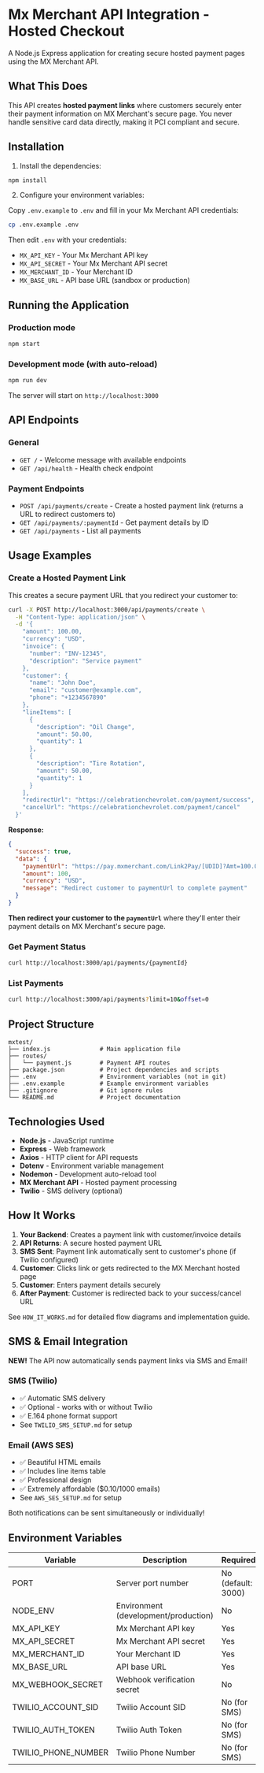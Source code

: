 # Mx Merchant API Integration - Hosted Checkout

A Node.js Express application for creating secure hosted payment pages using the MX Merchant API.

## What This Does

This API creates **hosted payment links** where customers securely enter their payment information on MX Merchant's secure page. You never handle sensitive card data directly, making it PCI compliant and secure.

## Installation

1. Install the dependencies:

```bash
npm install
```

2. Configure your environment variables:

Copy `.env.example` to `.env` and fill in your Mx Merchant API credentials:

```bash
cp .env.example .env
```

Then edit `.env` with your credentials:
- `MX_API_KEY` - Your Mx Merchant API key
- `MX_API_SECRET` - Your Mx Merchant API secret
- `MX_MERCHANT_ID` - Your Merchant ID
- `MX_BASE_URL` - API base URL (sandbox or production)

## Running the Application

### Production mode
```bash
npm start
```

### Development mode (with auto-reload)
```bash
npm run dev
```

The server will start on `http://localhost:3000`

## API Endpoints

### General
- `GET /` - Welcome message with available endpoints
- `GET /api/health` - Health check endpoint

### Payment Endpoints
- `POST /api/payments/create` - Create a hosted payment link (returns a URL to redirect customers to)
- `GET /api/payments/:paymentId` - Get payment details by ID
- `GET /api/payments` - List all payments

## Usage Examples

### Create a Hosted Payment Link

This creates a secure payment URL that you redirect your customer to:

```bash
curl -X POST http://localhost:3000/api/payments/create \
  -H "Content-Type: application/json" \
  -d '{
    "amount": 100.00,
    "currency": "USD",
    "invoice": {
      "number": "INV-12345",
      "description": "Service payment"
    },
    "customer": {
      "name": "John Doe",
      "email": "customer@example.com",
      "phone": "+1234567890"
    },
    "lineItems": [
      {
        "description": "Oil Change",
        "amount": 50.00,
        "quantity": 1
      },
      {
        "description": "Tire Rotation",
        "amount": 50.00,
        "quantity": 1
      }
    ],
    "redirectUrl": "https://celebrationchevrolet.com/payment/success",
    "cancelUrl": "https://celebrationchevrolet.com/payment/cancel"
  }'
```

**Response:**
```json
{
  "success": true,
  "data": {
    "paymentUrl": "https://pay.mxmerchant.com/Link2Pay/[UDID]?Amt=100.00&InvoiceNo=INV-12345...",
    "amount": 100,
    "currency": "USD",
    "message": "Redirect customer to paymentUrl to complete payment"
  }
}
```

**Then redirect your customer to the `paymentUrl`** where they'll enter their payment details on MX Merchant's secure page.

### Get Payment Status

```bash
curl http://localhost:3000/api/payments/{paymentId}
```

### List Payments

```bash
curl http://localhost:3000/api/payments?limit=10&offset=0
```

## Project Structure

```
mxtest/
├── index.js              # Main application file
├── routes/
│   └── payment.js        # Payment API routes
├── package.json          # Project dependencies and scripts
├── .env                  # Environment variables (not in git)
├── .env.example          # Example environment variables
├── .gitignore            # Git ignore rules
└── README.md             # Project documentation
```

## Technologies Used

- **Node.js** - JavaScript runtime
- **Express** - Web framework
- **Axios** - HTTP client for API requests
- **Dotenv** - Environment variable management
- **Nodemon** - Development auto-reload tool
- **MX Merchant API** - Hosted payment processing
- **Twilio** - SMS delivery (optional)

## How It Works

1. **Your Backend**: Creates a payment link with customer/invoice details
2. **API Returns**: A secure hosted payment URL
3. **SMS Sent**: Payment link automatically sent to customer's phone (if Twilio configured)
4. **Customer**: Clicks link or gets redirected to the MX Merchant hosted page
5. **Customer**: Enters payment details securely
6. **After Payment**: Customer is redirected back to your success/cancel URL

See `HOW_IT_WORKS.md` for detailed flow diagrams and implementation guide.

## SMS & Email Integration

**NEW!** The API now automatically sends payment links via SMS and Email!

### SMS (Twilio)
- ✅ Automatic SMS delivery
- ✅ Optional - works with or without Twilio
- ✅ E.164 phone format support
- See `TWILIO_SMS_SETUP.md` for setup

### Email (AWS SES)
- ✅ Beautiful HTML emails
- ✅ Includes line items table
- ✅ Professional design
- ✅ Extremely affordable ($0.10/1000 emails)
- See `AWS_SES_SETUP.md` for setup

Both notifications can be sent simultaneously or individually!

## Environment Variables

| Variable | Description | Required |
|----------|-------------|----------|
| PORT | Server port number | No (default: 3000) |
| NODE_ENV | Environment (development/production) | No |
| MX_API_KEY | Mx Merchant API key | Yes |
| MX_API_SECRET | Mx Merchant API secret | Yes |
| MX_MERCHANT_ID | Your Merchant ID | Yes |
| MX_BASE_URL | API base URL | Yes |
| MX_WEBHOOK_SECRET | Webhook verification secret | No |
| TWILIO_ACCOUNT_SID | Twilio Account SID | No (for SMS) |
| TWILIO_AUTH_TOKEN | Twilio Auth Token | No (for SMS) |
| TWILIO_PHONE_NUMBER | Twilio Phone Number | No (for SMS) |

